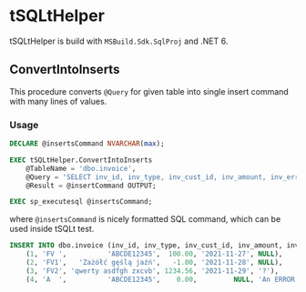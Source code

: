 # tSQLtHelper
tSQLtHelper is build with ```MSBuild.Sdk.SqlProj``` and .NET 6.

## ConvertIntoInserts

This procedure converts ```@Query``` for given table into single insert command with many lines of values.

### Usage
```SQL
DECLARE @insertsCommand NVARCHAR(max);

EXEC tSQLtHelper.ConvertIntoInserts
    @TableName = 'dbo.invoice',
    @Query = 'SELECT inv_id, inv_type, inv_cust_id, inv_amount, inv_error FROM dbo.invoice',
    @Result = @insertCommand OUTPUT;

EXEC sp_executesql @insertsCommand;
```

where ```@insertsCommand``` is nicely formatted SQL command, which can be used inside tSQLt test.
```SQL
INSERT INTO dbo.invoice (inv_id, inv_type, inv_cust_id, inv_amount, inv_date, inv_error) VALUES
    (1, 'FV ',          'ABCDE12345',  100.00, '2021-11-27', NULL),
    (2, 'FV1',   'Zażółć gęślą jaźń',   -1.00, '2021-11-28', NULL),
    (3, 'FV2', 'qwerty asdfgh zxcvb', 1234.56, '2021-11-29', '?'),
    (4, 'A  ',          'ABCDE12345',    0.00,         NULL, 'An ERROR occurred');
```